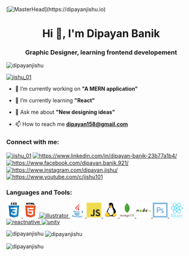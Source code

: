 [![MasterHead](https://1.bp.blogspot.com/-7A4WynwLsM...)](https://dipayanjishu.io)
<h1 align="center">Hi 👋, I'm Dipayan Banik</h1>
<h3 align="center">Graphic Designer, learning frontend developement</h3>

<p align="left"> <img src="https://komarev.com/ghpvc/?username=dipayanjishu&label=Profile%20views&color=0e75b6&style=flat" alt="dipayanjishu" /> </p>

<p align="left"> <a href="https://twitter.com/jishu_01" target="blank"><img src="https://img.shields.io/twitter/follow/jishu_01?logo=twitter&style=for-the-badge" alt="jishu_01" /></a> </p>

- 🔭 I’m currently working on **"A MERN application"**

- 🌱 I’m currently learning **"React"**


- 💬 Ask me about **"New designing ideas"**

- 📫 How to reach me **dipayan158@gmail.com**

<h3 align="left">Connect with me:</h3>
<p align="left">
<a href="https://twitter.com/jishu_01" target="blank"><img align="center" src="https://raw.githubusercontent.com/rahuldkjain/github-profile-readme-generator/master/src/images/icons/Social/twitter.svg" alt="jishu_01" height="30" width="40" /></a>
<a href="https://linkedin.com/in/https://www.linkedin.com/in/dipayan-banik-23b77a1b4/" target="blank"><img align="center" src="https://raw.githubusercontent.com/rahuldkjain/github-profile-readme-generator/master/src/images/icons/Social/linked-in-alt.svg" alt="https://www.linkedin.com/in/dipayan-banik-23b77a1b4/" height="30" width="40" /></a>
<a href="https://fb.com/https://www.facebook.com/dipayan.banik.921/" target="blank"><img align="center" src="https://raw.githubusercontent.com/rahuldkjain/github-profile-readme-generator/master/src/images/icons/Social/facebook.svg" alt="https://www.facebook.com/dipayan.banik.921/" height="30" width="40" /></a>
<a href="https://instagram.com/https://www.instagram.com/dipayan.jishu/" target="blank"><img align="center" src="https://raw.githubusercontent.com/rahuldkjain/github-profile-readme-generator/master/src/images/icons/Social/instagram.svg" alt="https://www.instagram.com/dipayan.jishu/" height="30" width="40" /></a>
<a href="https://www.youtube.com/c/https://www.youtube.com/c/jishu101" target="blank"><img align="center" src="https://raw.githubusercontent.com/rahuldkjain/github-profile-readme-generator/master/src/images/icons/Social/youtube.svg" alt="https://www.youtube.com/c/jishu101" height="30" width="40" /></a>
</p>

<h3 align="left">Languages and Tools:</h3>
<p align="left">  <a href="https://www.w3schools.com/css/" target="_blank" rel="noreferrer"> <img src="https://raw.githubusercontent.com/devicons/devicon/master/icons/css3/css3-original-wordmark.svg" alt="css3" width="40" height="40"/> </a> <a href="https://www.w3.org/html/" target="_blank" rel="noreferrer"> <img src="https://raw.githubusercontent.com/devicons/devicon/master/icons/html5/html5-original-wordmark.svg" alt="html5" width="40" height="40"/> </a> <a href="https://www.adobe.com/in/products/illustrator.html" target="_blank" rel="noreferrer"> <img src="https://www.vectorlogo.zone/logos/adobe_illustrator/adobe_illustrator-icon.svg" alt="illustrator" width="40" height="40"/> </a> <a href="https://www.java.com" target="_blank" rel="noreferrer"> <img src="https://raw.githubusercontent.com/devicons/devicon/master/icons/java/java-original.svg" alt="java" width="40" height="40"/> </a> <a href="https://developer.mozilla.org/en-US/docs/Web/JavaScript" target="_blank" rel="noreferrer"> <img src="https://raw.githubusercontent.com/devicons/devicon/master/icons/javascript/javascript-original.svg" alt="javascript" width="40" height="40"/> </a> <a href="https://www.linux.org/" target="_blank" rel="noreferrer"> <img src="https://raw.githubusercontent.com/devicons/devicon/master/icons/linux/linux-original.svg" alt="linux" width="40" height="40"/> </a> <a href="https://www.mongodb.com/" target="_blank" rel="noreferrer"> <img src="https://raw.githubusercontent.com/devicons/devicon/master/icons/mongodb/mongodb-original-wordmark.svg" alt="mongodb" width="40" height="40"/> </a> <a href="https://nodejs.org" target="_blank" rel="noreferrer"> <img src="https://raw.githubusercontent.com/devicons/devicon/master/icons/nodejs/nodejs-original-wordmark.svg" alt="nodejs" width="40" height="40"/> </a> <a href="https://www.photoshop.com/en" target="_blank" rel="noreferrer"> <img src="https://raw.githubusercontent.com/devicons/devicon/master/icons/photoshop/photoshop-line.svg" alt="photoshop" width="40" height="40"/> </a> <a href="https://reactjs.org/" target="_blank" rel="noreferrer"> <img src="https://raw.githubusercontent.com/devicons/devicon/master/icons/react/react-original-wordmark.svg" alt="react" width="40" height="40"/> </a> <a href="https://reactnative.dev/" target="_blank" rel="noreferrer"> <img src="https://reactnative.dev/img/header_logo.svg" alt="reactnative" width="40" height="40"/> </a> <a href="https://unity.com/" target="_blank" rel="noreferrer"> <img src="https://www.vectorlogo.zone/logos/unity3d/unity3d-icon.svg" alt="unity" width="40" height="40"/> </a> </p>

<p><img align="left" src="https://github-readme-stats.vercel.app/api/top-langs?username=dipayanjishu&show_icons=true&locale=en&layout=compact" alt="dipayanjishu" /></p>

<p>&nbsp;<img align="center" src="https://github-readme-stats.vercel.app/api?username=dipayanjishu&show_icons=true&locale=en" alt="dipayanjishu" /></p>

<p><img align="center" src="https://github-readme-streak-stats.herokuapp.com/?user=dipayanjishu&" alt="dipayanjishu" /></p>
